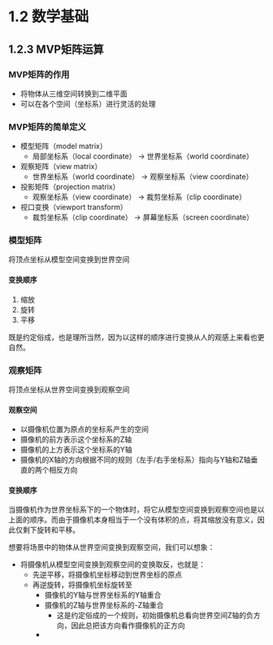 # 1.2 数学基础

## 1.2.3 MVP矩阵运算

### MVP矩阵的作用

* 将物体从三维空间转换到二维平面
* 可以在各个空间（坐标系）进行灵活的处理

### MVP矩阵的简单定义

* 模型矩阵（model matrix）
  * 局部坐标系（local coordinate） -> 世界坐标系（world coordinate）
* 观察矩阵（view matrix）
  * 世界坐标系（world coordinate） -> 观察坐标系（view coordinate）
* 投影矩阵（projection matrix）
  * 观察坐标系（view coordinate） -> 裁剪坐标系（clip coordinate）
* 视口变换（viewport transform）
  * 裁剪坐标系（clip coordinate） -> 屏幕坐标系（screen coordinate）



### 模型矩阵

将顶点坐标从模型空间变换到世界空间

#### 变换顺序

1. 缩放
2. 旋转
3. 平移

既是约定俗成，也是理所当然，因为以这样的顺序进行变换从人的观感上来看也更自然。



### 观察矩阵

将顶点坐标从世界空间变换到观察空间

#### 观察空间

* 以摄像机位置为原点的坐标系产生的空间
* 摄像机的前方表示这个坐标系的Z轴
* 摄像机的上方表示这个坐标系的Y轴
* 摄像机的X轴的方向根据不同的规则（左手/右手坐标系）指向与Y轴和Z轴垂直的两个相反方向

#### 变换顺序

当摄像机作为世界坐标系下的一个物体时，将它从模型空间变换到观察空间也是以上面的顺序。而由于摄像机本身相当于一个没有体积的点，将其缩放没有意义，因此仅剩下旋转和平移。

想要将场景中的物体从世界空间变换到观察空间，我们可以想象：

* 将摄像机从模型空间变换到观察空间的变换取反，也就是：
  * 先逆平移，将摄像机坐标移动到世界坐标的原点
  * 再逆旋转，将摄像机坐标旋转至
    * 摄像机的Y轴与世界坐标系的Y轴重合
    * 摄像机的Z轴与世界坐标系的-Z轴重合
      * 这是约定俗成的一个规则，初始摄像机总看向世界空间Z轴的负方向，因此总把该方向看作摄像机的正方向
    * 
